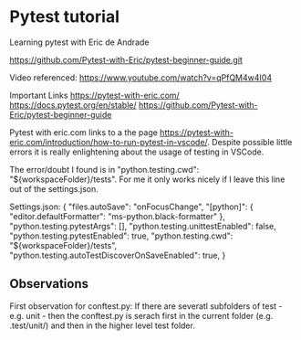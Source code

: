 # Pytest tutorial

Learning pytest with Eric de Andrade

https://github.com/Pytest-with-Eric/pytest-beginner-guide.git

Video referenced: https://www.youtube.com/watch?v=qPfQM4w4I04

Important Links
https://pytest-with-eric.com/
https://docs.pytest.org/en/stable/
https://github.com/Pytest-with-Eric/pytest-beginner-guide

Pytest with eric.com links to a the page https://pytest-with-eric.com/introduction/how-to-run-pytest-in-vscode/. 
Despite possible little errors it is really enlightening about the usage of testing in VSCode. 

The error/doubt I found is in "python.testing.cwd": "${workspaceFolder}/tests". For me it only works nicely if I leave this line out of the settings.json.

Settings.json:
{
    "files.autoSave": "onFocusChange",
    "[python]": {
        "editor.defaultFormatter": "ms-python.black-formatter"
    },
    "python.testing.pytestArgs": [],
    "python.testing.unittestEnabled": false,
    "python.testing.pytestEnabled": true,
    "python.testing.cwd": "${workspaceFolder}/tests",
    "python.testing.autoTestDiscoverOnSaveEnabled": true,
}



## Observations
First observation for conftest.py: If there are severatl subfolders of test - e.g. unit - then the conftest.py is serach first in the current folder (e.g. .test/unit/) and then in the higher level test folder.